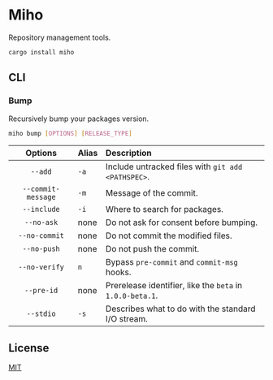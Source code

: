 # Miho

Repository management tools.

```sh
cargo install miho
```

## CLI

### Bump

Recursively bump your packages version.

```sh
miho bump [OPTIONS] [RELEASE_TYPE]
```

|      Options       | Alias | Description                                               |
| :----------------: | :---- | :-------------------------------------------------------- |
|      `--add`       | `-a`  | Include untracked files with `git add <PATHSPEC>`.        |
| `--commit-message` | `-m`  | Message of the commit.                                    |
|    `--include`     | `-i`  | Where to search for packages.                             |
|     `--no-ask`     | none  | Do not ask for consent before bumping.                    |
|   `--no-commit`    | none  | Do not commit the modified files.                         |
|    `--no-push`     | none  | Do not push the commit.                                   |
|   `--no-verify`    | `n`   | Bypass `pre-commit` and `commit-msg` hooks.               |
|     `--pre-id`     | none  | Prerelease identifier, like the `beta` in `1.0.0-beta.1`. |
|     `--stdio`      | `-s`  | Describes what to do with the standard I/O stream.        |

## License

[MIT](https://github.com/ferreira-tb/miho/blob/main/LICENSE)
